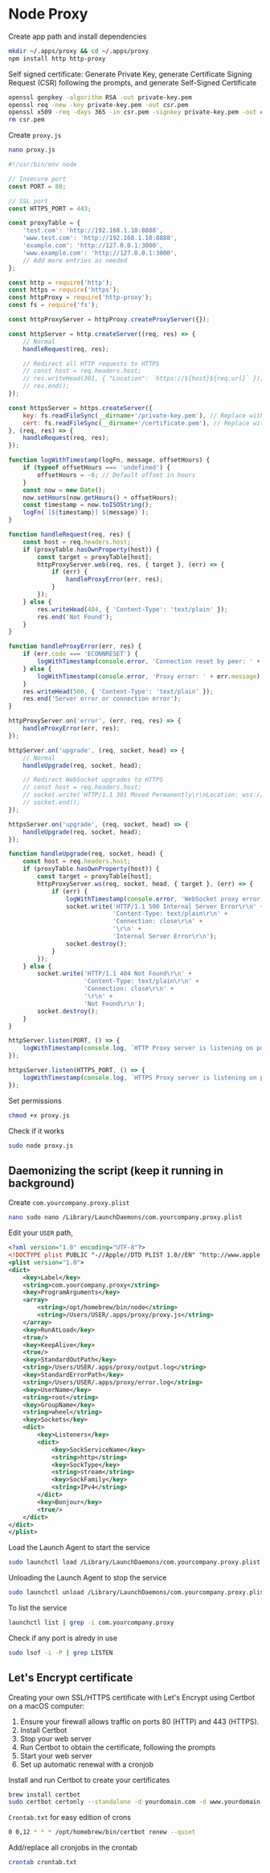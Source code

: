 # Node Proxy

Create app path and install dependencies
```sh
mkdir ~/.apps/proxy && cd ~/.apps/proxy
npm install http http-proxy
```

Self signed certificate: Generate Private Key, generate Certificate Signing Request (CSR) following the prompts, and generate Self-Signed Certificate
```sh
openssl genpkey -algorithm RSA -out private-key.pem
openssl req -new -key private-key.pem -out csr.pem
openssl x509 -req -days 365 -in csr.pem -signkey private-key.pem -out certificate.pem
rm csr.pem
```

Create `proxy.js`
```sh
nano proxy.js
```

```js
#!/usr/bin/env node

// Insecure port
const PORT = 80;

// SSL port
const HTTPS_PORT = 443;

const proxyTable = {
	'test.com': 'http://192.168.1.10:8888',
	'www.test.com': 'http://192.168.1.10:8888',
	'example.com': 'http://127.0.0.1:3000',
	'www.example.com': 'http://127.0.0.1:3000',
	// Add more entries as needed
};

const http = require('http');
const https = require('https');
const httpProxy = require('http-proxy');
const fs = require('fs');

const httpProxyServer = httpProxy.createProxyServer({});

const httpServer = http.createServer((req, res) => {
	// Normal
	handleRequest(req, res);

	// Redirect all HTTP requests to HTTPS
	// const host = req.headers.host;
	// res.writeHead(301, { "Location": `https://${host}${req.url}` });
	// res.end();
});

const httpsServer = https.createServer({
	key: fs.readFileSync(__dirname+'/private-key.pem'), // Replace with your private key path
	cert: fs.readFileSync(__dirname+'/certificate.pem'), // Replace with your certificate path
}, (req, res) => {
	handleRequest(req, res);
});

function logWithTimestamp(logFn, message, offsetHours) {
	if (typeof offsetHours === 'undefined') {
		offsetHours = -6; // Default offset in hours
	}
	const now = new Date();
	now.setHours(now.getHours() + offsetHours);
	const timestamp = now.toISOString();
	logFn(`[${timestamp}] ${message}`);
}

function handleRequest(req, res) {
	const host = req.headers.host;
	if (proxyTable.hasOwnProperty(host)) {
		const target = proxyTable[host];
		httpProxyServer.web(req, res, { target }, (err) => {
			if (err) {
				handleProxyError(err, res);
			}
		});
	} else {
		res.writeHead(404, { 'Content-Type': 'text/plain' });
		res.end('Not Found');
	}
}

function handleProxyError(err, res) {
	if (err.code === 'ECONNRESET') {
		logWithTimestamp(console.error, 'Connection reset by peer: ' + err.message);
	} else {
		logWithTimestamp(console.error, 'Proxy error: ' + err.message);
	}
	res.writeHead(500, { 'Content-Type': 'text/plain' });
	res.end('Server error or connection error');
}

httpProxyServer.on('error', (err, req, res) => {
	handleProxyError(err, res);
});

httpServer.on('upgrade', (req, socket, head) => {
	// Normal
	handleUpgrade(req, socket, head);

	// Redirect WebSocket upgrades to HTTPS
	// const host = req.headers.host;
	// socket.write(`HTTP/1.1 301 Moved Permanently\r\nLocation: wss://${host}${req.url}\r\n\r\n`);
	// socket.end();
});

httpsServer.on('upgrade', (req, socket, head) => {
	handleUpgrade(req, socket, head);
});

function handleUpgrade(req, socket, head) {
	const host = req.headers.host;
	if (proxyTable.hasOwnProperty(host)) {
		const target = proxyTable[host];
		httpProxyServer.ws(req, socket, head, { target }, (err) => {
			if (err) {
				logWithTimestamp(console.error, 'WebSocket proxy error: ' + err.message);
				socket.write('HTTP/1.1 500 Internal Server Error\r\n' +
							 'Content-Type: text/plain\r\n' +
							 'Connection: close\r\n' +
							 '\r\n' +
							 'Internal Server Error\r\n');
				socket.destroy();
			}
		});
	} else {
		socket.write('HTTP/1.1 404 Not Found\r\n' +
					 'Content-Type: text/plain\r\n' +
					 'Connection: close\r\n' +
					 '\r\n' +
					 'Not Found\r\n');
		socket.destroy();
	}
}

httpServer.listen(PORT, () => {
	logWithTimestamp(console.log, `HTTP Proxy server is listening on port ${PORT}`);
});

httpsServer.listen(HTTPS_PORT, () => {
	logWithTimestamp(console.log, `HTTPS Proxy server is listening on port ${HTTPS_PORT}`);
});

```

Set permissions
```sh
chmod +x proxy.js
```

Check if it works
```sh
sudo node proxy.js
```

## Daemonizing the script (keep it running in background)

Create `com.yourcompany.proxy.plist`
```sh
nano sudo nano /Library/LaunchDaemons/com.yourcompany.proxy.plist
```

Edit your `USER` path, 
```xml
<?xml version="1.0" encoding="UTF-8"?>
<!DOCTYPE plist PUBLIC "-//Apple//DTD PLIST 1.0//EN" "http://www.apple.com/DTDs/PropertyList-1.0.dtd">
<plist version="1.0">
<dict>
	<key>Label</key>
	<string>com.yourcompany.proxy</string>
	<key>ProgramArguments</key>
	<array>
		<string>/opt/homebrew/bin/node</string>
		<string>/Users/USER/.apps/proxy/proxy.js</string>
	</array>
	<key>RunAtLoad</key>
	<true/>
	<key>KeepAlive</key>
	<true/>
	<key>StandardOutPath</key>
	<string>/Users/USER/.apps/proxy/output.log</string>
	<key>StandardErrorPath</key>
	<string>/Users/USER/.apps/proxy/error.log</string>
	<key>UserName</key>
	<string>root</string>
	<key>GroupName</key>
	<string>wheel</string>
	<key>Sockets</key>
	<dict>
		<key>Listeners</key>
		<dict>
			<key>SockServiceName</key>
			<string>http</string>
			<key>SockType</key>
			<string>stream</string>
			<key>SockFamily</key>
			<string>IPv4</string>
		</dict>
		<key>Bonjour</key>
		<true/>
	</dict>
</dict>
</plist>

```

Load the Launch Agent to start the service
```sh
sudo launchctl load /Library/LaunchDaemons/com.yourcompany.proxy.plist
```

Unloading the Launch Agent to stop the service
```sh
sudo launchctl unload /Library/LaunchDaemons/com.yourcompany.proxy.plist
```

To list the service
```sh
launchctl list | grep -i com.yourcompany.proxy
```

Check if any port is alredy in use
```sh
sudo lsof -i -P | grep LISTEN
```

## Let's Encrypt certificate
Creating your own SSL/HTTPS certificate with Let's Encrypt using Certbot on a macOS computer:

1. Ensure your firewall allows traffic on ports 80 (HTTP) and 443 (HTTPS).
2. Install Certbot
3. Stop your web server
4. Run Certbot to obtain the certificate, following the prompts
5. Start your web server
6. Set up automatic renewal with a cronjob

Install and run Certbot to create your certificates
```sh
brew install certbot
sudo certbot certonly --standalone -d yourdomain.com -d www.yourdomain.com
```

`Crontab.txt` for easy edition of crons
```sh
0 0,12 * * * /opt/homebrew/bin/certbot renew --quiet
```

Add/replace all cronjobs in the crontab
```sh
crontab crontab.txt
```
